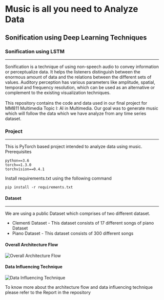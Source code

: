 # Music is all you need to Analyze Data
## Sonification using Deep Learning Techniques
### Sonification using LSTM
__________________________________________________________________________________
Sonification is a technique of using non-speech audio to convey information or perceptualize data. It helps the listeners distinguish between the enormous amount of data and the relations between the different sets of values. Auditory perception has various parameters like amplitude, spatial, temporal and frequency resolution, which can be used as an alternative or complement to the existing visualization techniques. <br /> <br />
This repository contains the code and data used in our final project for MM811 Multimedia Topic I: AI in Multimedia. Our goal was to generate music which will follow the data which we have analyze from any time series dataset. 

### Project
_______________________________________________________________________________________________
This is PyTorch based project intended to analyze data using music.
<br />
Prerequisites
```
python==3.6
torch==1.3.0
torchvision==0.4.1
```
Install requirements.txt using the following command
```
pip install -r requirements.txt
```

#### Dataset
____________________________________________________________________________________________________
We are using a public Dataset which comprises of two different dataset. 
* Clementi Dataset - This dataset consists of 17 different songs of piano Dataset
* Piano Dataset - This dataset consists of 300 different songs

#### Overall Architecture Flow
![Overall Architecture Flow](https://drive.google.com/file/d/1r8Q4BxBVWeJIikNY0nHMtKuhPM-sJnzj/view?usp=sharing)

#### Data Influencing Technique
![Data Influencing Technique](https://drive.google.com/file/d/1pwKrffEWWBPp2HBze9y8z3FZobtoa22J/view?usp=sharing)

To know more about the architecture flow and data influencing technique please refer to the Report in the repository
